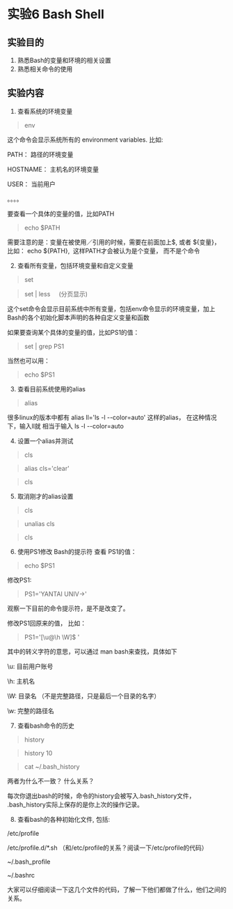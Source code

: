 
# 实验6 Bash Shell
## 实验目的
1. 熟悉Bash的变量和环境的相关设置
2. 熟悉相关命令的使用
## 实验内容
1. 查看系统的环境变量
> env

这个命令会显示系统所有的 environment variables. 比如:

PATH： 路径的环境变量

HOSTNAME： 主机名的环境变量

USER： 当前用户

。。。。

要查看一个具体的变量的值，比如PATH
> echo $PATH   

需要注意的是：变量在被使用／引用的时候，需要在前面加上$, 或者 ${变量}， 比如： echo ${PATH},  这样PATH才会被认为是个变量， 而不是个命令

2. 查看所有变量，包括环境变量和自定义变量
> set

> set | less      (分页显示)

这个set命令会显示目前系统中所有变量，包括env命令显示的环境变量，加上Bash的各个初始化脚本声明的各种自定义变量和函数

如果要查询某个具体的变量的值，比如PS1的值：
> set | grep PS1

当然也可以用： 
> echo $PS1

3. 查看目前系统使用的alias
> alias

很多linux的版本中都有 alias ll='ls -l --color=auto' 这样的alias， 在这种情况下，输入ll就 相当于输入 ls -l --color=auto

4. 设置一个alias并测试
> cls

> alias cls='clear'

> cls

5. 取消刚才的alias设置
> cls

> unalias cls

> cls

6. 使用PS1修改 Bash的提示符
查看 PS1的值：
> echo $PS1

修改PS1:
> PS1='YANTAI UNIV->'

观察一下目前的命令提示符，是不是改变了。

修改PS1回原来的值， 比如：
> PS1='[\u@\h \W]$ '

其中的转义字符的意思，可以通过 man bash来查找，具体如下

\u: 目前用户账号

\h: 主机名

\W: 目录名 （不是完整路径，只是最后一个目录的名字）

\w: 完整的路径名

7. 查看bash命令的历史
> history

> history 10

> cat ~/.bash_history

两者为什么不一致？ 什么关系？

每次你退出bash的时候，命令的history会被写入.bash_history文件， .bash_history实际上保存的是你上次的操作记录。

8. 查看bash的各种初始化文件, 包括:

/etc/profile  

/etc/profile.d/*.sh  （和/etc/profile的关系？阅读一下/etc/profile的代码）

~/.bash_profile

~/.bashrc

大家可以仔细阅读一下这几个文件的代码，了解一下他们都做了什么，他们之间的关系。




